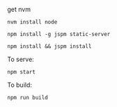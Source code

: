 get nvm

`nvm install node`

`npm install -g jspm static-server`

`npm install && jspm install`

To serve:

`npm start`

To build:

`npm run build`

